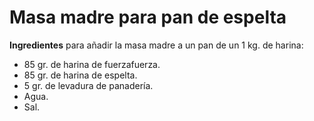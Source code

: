 ﻿# Masa madre para pan de espelta

**Ingredientes** para añadir la masa madre a un pan de un 1 kg. de harina:
* 85 gr. de harina de fuerzafuerza.
* 85 gr. de harina de espelta.
* 5 gr. de levadura de panadería.
* Agua.
* Sal.


